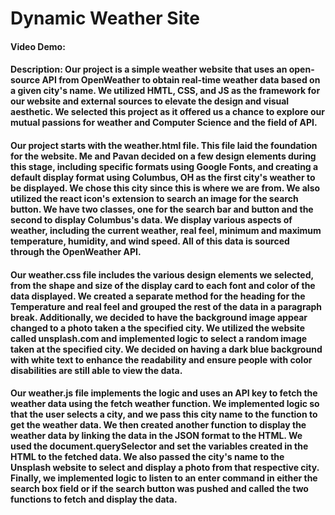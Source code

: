 # Dynamic Weather Site
#### Video Demo:  <URL HERE>
#### Description: Our project is a simple weather website that uses an open-source API from OpenWeather to obtain real-time weather data based on a given city's name. We utilized HMTL, CSS, and JS as the framework for our website and external sources to elevate the design and visual aesthetic. We selected this project as it offered us a chance to explore our mutual passions for weather and Computer Science and the field of API. 

#### Our project starts with the weather.html file. This file laid the foundation for the website. Me and Pavan decided on a few design elements during this stage, including specific formats using Google Fonts, and creating a default display format using Columbus, OH as the first city's weather to be displayed. We chose this city since this is where we are from. We also utilized the react icon's extension to search an image for the search button. We have two classes, one for the search bar and button and the second to display Columbus's data. We display various aspects of weather, including the current weather, real feel, minimum and maximum temperature, humidity, and wind speed. All of this data is sourced through the OpenWeather API. 

#### Our weather.css file includes the various design elements we selected, from the shape and size of the display card to each font and color of the data displayed. We created a separate method for the heading for the Temperature and real feel and grouped the rest of the data in a paragraph break. Additionally, we decided to have the background image appear changed to a photo taken a  the specified city. We utilized the website called unsplash.com and implemented logic to select a random image taken at the specified city. We decided on having a dark blue background with white text to enhance the readability and ensure people with color disabilities are still able to view the data. 

#### Our weather.js file implements the logic and uses an API key to fetch the weather data using the fetch weather function. We implemented logic so that the user selects a city, and we pass this city name to the function to get the weather data. We then created another function to display the weather data by linking the data in the JSON format to the HTML. We used the document.querySelector and set the variables created in the HTML to the fetched data. We also passed the city's name to the Unsplash website to select and display a photo from that respective city. Finally, we implemented logic to listen to an enter command in either the search box field or if the search button was pushed and called the two functions to fetch and display the data. 


